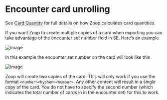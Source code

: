 # Encounter card unrolling

See [Card Quantity](../cardquantity/CardQuantity.md) for full details on how Zoop calculates card quantities.

If you want Zoop to create multiple copies of a card when exporting you can take advantage of the encounter set number field in SE. Here’s an example

![image](https://github.com/mickeytheq/ZoopDocs/assets/42071167/7b971db5-836a-471a-8264-a8b310cb4309)

In this example the encounter set number on the card will look like this

![image](https://github.com/mickeytheq/ZoopDocs/assets/42071167/25b173e8-c8fe-4fc0-b2bb-1b2c69416c22)

Zoop will create two copies of the card. This will only work if you use the format ```<number><hyphen><number>```. Any other content will result in a single copy of the card. You do not have to specify the second number (which indicates the total number of cards in in the encounter set) for this to work.

